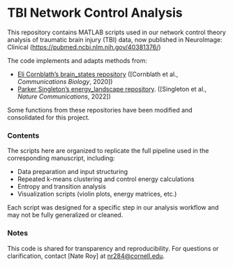 # TBI Network Control Analysis

This repository contains MATLAB scripts used in our network control theory analysis of traumatic brain injury (TBI) data, now published in NeuroImage: Clinical (https://pubmed.ncbi.nlm.nih.gov/40381376/)

The code implements and adapts methods from:
- [Eli Cornblath’s brain_states repository](https://github.com/ejcorn/brain_states) ([Cornblath et al., *Communications Biology*, 2020])
- [Parker Singleton’s energy_landscape repository](https://github.com/singlesp/energy_landscape). ([Singleton et al., *Nature Communications*, 2022])

Some functions from these repositories have been modified and consolidated for this project.

### Contents
The scripts here are organized to replicate the full pipeline used in the corresponding manuscript, including:
- Data preparation and input structuring
- Repeated k-means clustering and control energy calculations
- Entropy and transition analysis
- Visualization scripts (violin plots, energy matrices, etc.)

Each script was designed for a specific step in our analysis workflow and may not be fully generalized or cleaned.

### Notes
This code is shared for transparency and reproducibility. For questions or clarification, contact [Nate Roy] at nr284@cornell.edu.

